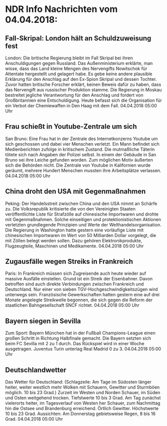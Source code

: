 # NDR Info Nachrichten vom 04.04.2018:


## Fall-Skripal: London hält an Schuldzuweisung fest
London: Die britische Regierung bleibt im Fall Skripal bei ihren Anschuldigungen gegen Russland. Das Außenministerium erklärte, man wisse, dass das Land kleine Mengen des Nervengifts Nowitschok für Attentate hergestellt und gelagert habe. Es gebe keine andere plausible Erklärung für den Anschlag auf den Ex-Spion Skripal und dessen Tochter. Zuvor hatten britische Forscher erklärt, keinen Beweis dafür zu haben, dass das Nervengift aus russischer Produktion stamme. Die Regierung in Moskau bestreitet jegliche Verantwortung für den Anschlag und fordert von Großbritannien eine Entschuldigung. Heute befasst sich die Organisation für ein Verbot der Chemiewaffen in Den Haag mit dem Fall. 04.04.2018 05:00 Uhr 

## Frau schießt in Youtube-Zentrale um sich
San Bruno: Eine Frau hat in der Zentrale des Internetkonzerns Youtube um sich geschossen und dabei vier Menschen verletzt. Ein Mann befindet sich Medienberichten zufolge in kritischem Zustand. Die mutmaßliche Täterin tötete sich nach Angaben der Polizei selbst. In einem der Gebäude in San Bruno sei ihre Leiche gefunden worden. Zum möglichen Motiv äußerten sich die Behörden nicht. Die Zentrale von Youtube in Kalifornien wurde geräumt, mehrere Hundert Menschen mussten ihre Arbeitsplätze verlassen. 04.04.2018 05:00 Uhr 

## China droht den USA mit Gegenmaßnahmen
Peking: Der Handelsstreit zwischen China und den USA nimmt an Schärfe zu. Die Volksrepublik kritisierte die von den Vereinigten Staaten veröffentlichte Liste für Strafzölle auf chinesische Importwaren und drohte mit Gegenmaßnahmen. Solche einseitigen und protektionistischen Aktionen verletzten grundlegende Prinzipien und Werte der Welthandelsorganisation. Die Regierung in Washington hatte gestern eine vorläufige Liste mit chinesischen Importwaren im Wert von 50 Milliarden Dollar vorgelegt, die mit Zöllen belegt werden sollen. Dazu gehören Elektronikprodukte, Flugzeugteile, Maschinen und Medikamente. 04.04.2018 05:00 Uhr 

## Zugausfälle wegen Streiks in Frankreich
Paris: In Frankreich müssen sich Zugreisende auch heute wieder auf massive Ausfälle einstellen. Grund ist ein Streik der Eisenbahner. Davon betroffen sind auch direkte Verbindungen zwischen Frankreich und Deutschland. Nur einer von sieben TGV-Hochgeschwindigkeitszügen wird unterwegs sein. Französische Gewerkschaften hatten gestern eine auf drei Monate angelegte Streikwelle begonnen, die sich gegen die Reform der staatlichen Bahngesellschaft SNCF richtet. 04.04.2018 05:00 Uhr 

## Bayern siegen in Sevilla
Zum Sport: Bayern München hat in der Fußball Champions-League einen großen Schritt in Richtung Halbfinale gemacht. Die Bayern setzten sich beim FC Sevilla mit 2 zu 1 durch. Das Rückspiel wird in einer Woche ausgetragen. Juventus Turin unterlag Real Madrid 0 zu 3. 04.04.2018 05:00 Uhr 

## Deutschlandwetter
Das Wetter für Deutschland:
(Schlagzeile: Am Tage im Südosten länger heiter, weiter westlich mehr Wolken mit Schauern, Gewitter und Sturmböen möglich. 10 bis 23 Grad.) Zurzeit im Westen und Norden Schauer, im Süden und Osten weitgehend trocken. Tiefstwerte 10 bis 3 Grad. Am Tag zunächst vielerorts heiter, im Tagesverlauf von Westen her Schauer, zum Nachmittag hin die Ostsee und Brandenburg erreichend. Örtlich Gewitter. Höchstwerte 10 bis 23 Grad. Aussichten: Am Donnerstag gebietsweise Regen, 8 bis 16 Grad. 04.04.2018 05:00 Uhr 
